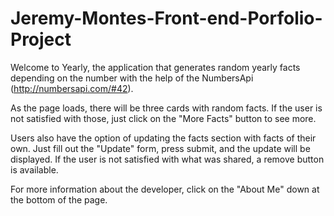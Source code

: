 # Jeremy-Montes-Front-end-Porfolio-Project

Welcome to Yearly, the application that generates random yearly facts depending on the number with the help of the NumbersApi (http://numbersapi.com/#42).

As the page loads, there will be three cards with random facts. If the user is not satisfied with those, just click on the "More Facts" button to see more. 

Users also have the option of updating the facts section with facts of their own. Just fill out the "Update" form, press submit, and the update will be displayed. If the user is not satisfied with what was shared, a remove button is available. 

For more information about the developer, click on the "About Me" down at the bottom of the page.